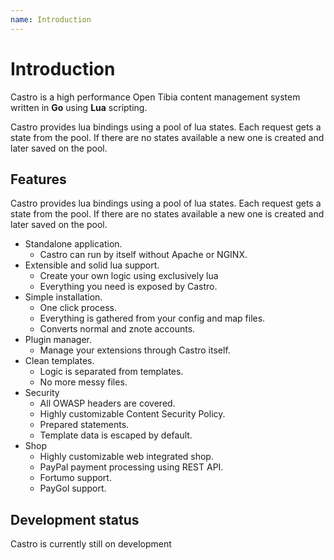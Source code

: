 ```yaml
---
name: Introduction
---
```


# Introduction

Castro is a high performance Open Tibia content management system written in **Go** using **Lua** scripting.

Castro provides lua bindings using a pool of lua states. Each request gets a state from the pool. If there are no states available a new one is created and later saved on the pool.

## Features

Castro provides lua bindings using a pool of lua states. Each request gets a state from the pool. If there are no states available a new one is created and later saved on the pool.

- Standalone application.
    - Castro can run by itself without Apache or NGINX.
- Extensible and solid lua support.
    - Create your own logic using exclusively lua 
    - Everything you need is exposed by Castro.
- Simple installation. 
    - One click process. 
    - Everything is gathered from your config and map files.   
    - Converts normal and znote accounts.
- Plugin manager. 
    - Manage your extensions through Castro itself.     
- Clean templates. 
    - Logic is separated from templates. 
    - No more messy files.    
- Security
    - All OWASP headers are covered.
    - Highly customizable Content Security Policy.
    - Prepared statements.
    - Template data is escaped by default.
- Shop
    - Highly customizable web integrated shop.
    - PayPal payment processing using REST API.
    - Fortumo support.
    - PayGol support.

## Development status

Castro is currently still on development
